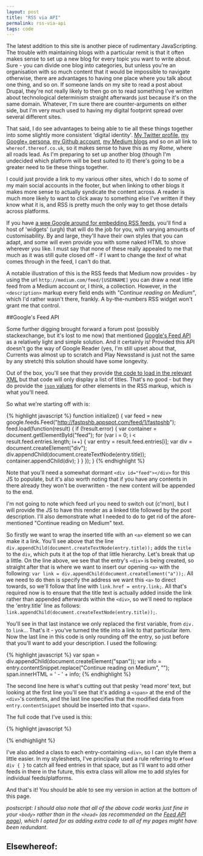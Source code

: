 ```yaml
---
layout: post
title: "RSS via API"
permalink: rss-via-api
tags: code
---
```


The latest addition to this site is another piece of rudimentary JavaScripting. The trouble with maintaining blogs with a particular remit is that it often makes sense to set up a new blog for every topic you want to write about. Sure - you can divide one blog into categories, but unless you're an organisation with so much content that it would be impossible to navigate otherwise, there are advantages to having one place where you talk about one thing, and so on. If someone lands on my site to read a post about Drupal, they're not really likely to then go on to read something I've written about technological determinism straight afterwards just because it's on the same domain. Whatever, I'm sure there are counter-arguments on either side, but I'm very much used to having my digital footprint spread over several different sites.

That said, I do see advantages to being able to tie all these things together into some slightly more consistent 'digital identity'. [My Twitter profile](http://twitter.com/robsafar), [my Google+ persona](http://plus.google.com/u/0/+RobSafar), [my Github account](http://github.com/whereof-thereof), [my Medium blogs](http://medium.com/@robsafar) and so on all link to `whereof.thereof.co.uk`, so it makes sense to have this as my *Rome*, where all roads lead. As I'm preparing to set up another blog (though I'm undecided which platform will be best suited to it) there's going to be a greater need to tie these things together.

I could just provide a link to my various other sites, which I do to some of my main social accounts in the footer, but when linking to other blogs it makes more sense to actually syndicate the content across. A reader is much more likely to want to click away to something else I've written if they know what it is, and RSS is pretty much the only way to get those details across platforms.

If you have [a wee Google around for embedding RSS feeds](http://lmgtfy.com/?q=embed+rss+feed), you'll find a host of 'widgets' (urgh) that will do the job for you, with varying amounts of customisability. By and large, they'll have their own styles that you can adapt, and some will even provide you with some naked HTML to shove wherever you like. I must say that none of these really appealed to me that much as it was still quite closed off - if I want to change the *text* of what comes through in the feed, I can't do that.

A notable illustration of this is the RSS feeds that Medium now provides - by using the url `http://medium.com/feed/[USERNAME]` you can draw a neat little feed from a Medium account or, I think, a collection. However, in the `<description>` markup every field ends with *"Continue reading on Medium"*, which I'd rather wasn't there, frankly. A by-the-numbers RSS widget won't grant me that control.

##Google's Feed API

Some further digging brought forward a forum post (possibly stackexchange, but it's lost to me now) that mentioned [Google's Feed API](https://developers.google.com/feed/v1/devguide) as a relatively light and simple solution. And it certainly is! Provided this API doesn't go the way of Google Reader (yes, I'm still upset about that, Currents was almost up to scratch and Play Newsstand is just not the same by any stretch) this solution should have some longevity.

Out of the box, you'll see that they provide [the code to load in the relevant XML](https://developers.google.com/feed/v1/devguide#usingApis) but that code will only display a list of titles. That's no good - but they do provide the [`json` values](https://developers.google.com/feed/v1/devguide#resultJson) for other elements in the RSS markup, which is what you'll need.

So what we're starting off with is:

{% highlight javascript %}
function initialize() {
var feed = new google.feeds.Feed("http://fastpshb.appspot.com/feed/1/fastpshb");
feed.load(function(result) {
if (!result.error) {
var container = document.getElementById("feed");
for (var i = 0; i < result.feed.entries.length; i++) {
var entry = result.feed.entries[i];
var div = document.createElement("div");
div.appendChild(document.createTextNode(entry.title));
container.appendChild(div);
}
}
});
}
{% endhighlight %}

Note that you'll need a somewhat dormant `<div id="feed"></div>` for this JS to populate, but it's also worth noting that if you have any contents in there already they won't be overwritten - the new content will be appended to the end.

I'm not going to note which feed url you need to switch out (c'mon), but I will provide the JS to have this render as a linked title followed by the post description. I'll also demonstrate what I needed to do to get rid of the afore-mentioned "Continue reading on Medium" text.

So firstly we want to wrap the inserted title with an `<a>` element so we can make it a link. You'll see above that the line `div.appendChild(document.createTextNode(entry.title));` adds the `title` to the `div`, which puts it at the top of that little hierarchy. Let's break that up a little. On the line above, we see that the entry's `<div>` is being created, so straight after that is where we want to insert our opening `<a>` with the following: `var link = div.appendChild(document.createElement("a"));`. All we need to do then is specify the address we want this `<a>` to direct towards, so we'll follow that line with `link.href = entry.link;`. All that's required now is to ensure that the title text is actually added inside the link rather than appended afterwards within the `<div>`, so we'll need to replace the 'entry.title' line as follows: `link.appendChild(document.createTextNode(entry.title));`.

You'll see in that last instance we only replaced the first variable, from `div.` to `link.`. That's it - you've turned the title into a link to that particular item. Now the last line in this code is only rounding off the entry, so just before that you'll want to add your description. I used the following:

{% highlight javascript %}
var span = div.appendChild(document.createElement("span"));
var info = entry.contentSnippet.replace("Continue reading on Medium", "");
span.innerHTML = ' - ' + info;
{% endhighlight %}

The second line here is what's cutting out that pesky 'read more' text, but looking at the first line you'll see that it's adding a `<span>` at the end of the `<div>`'s contents, and the last line specifies that the modified data from `entry.contentSnippet` should be inserted into that `<span>`.

The full code that I've used is this:

{% highlight javascript %}
<script type="text/javascript" src="https://www.google.com/jsapi"></script>
<script type="text/javascript">

google.load("feeds", "1");

function initialize() {
var feed = new google.feeds.Feed("http://medium.com/feed/@robsafar");
feed.load(function(result) {
if (!result.error) {
var container = document.getElementById("feed");
for (var i = 0; i < result.feed.entries.length; i++) {
var entry = result.feed.entries[i];
var div = document.createElement("div");
div.className = "feedMedium";
var link = div.appendChild(document.createElement("a"));
link.href = entry.link;
link.appendChild(document.createTextNode(entry.title));
var span = div.appendChild(document.createElement("span"));
var info = entry.contentSnippet.replace("Continue reading on Medium", "");
span.innerHTML = ' - ' + info;
container.appendChild(div);
}
}
});
}
google.setOnLoadCallback(initialize);

</script>
{% endhighlight %}

I've also added a class to each entry-containing `<div>`, so I can style them a little easier. In my stylesheets, I've principally used a rule referring to `#feed div { }` to catch all feed entries in that space, but as I'll want to add other feeds in there in the future, this extra class will allow me to add styles for individual feeds/platforms.

And that's it! You should be able to see my version in action at the bottom of this page.

*postscript: I should also note that all of the above code works just fine in your `<body>` rather than in the `<head>` (as recommended on the [Feed API page](https://developers.google.com/feed/v1/devguide)), which I opted for as adding extra code to all of my pages might have been redundant.*



<div id="feed"><h2>Elsewhereof:</h2></div>


<!-- Get the RSS API from the horse's mouth: https://developers.google.com/feed/v1/devguide -->
<script type="text/javascript" src="https://www.google.com/jsapi"></script>
<script type="text/javascript">
google.load("feeds", "1");
function initialize() {
var feed = new google.feeds.Feed("http://medium.com/feed/@robsafar");
feed.load(function(result) {
if (!result.error) {
var container = document.getElementById("feed");
for (var i = 0; i < result.feed.entries.length; i++) {
var entry = result.feed.entries[i];
var div = document.createElement("div");
div.className = "feedMedium";
var link = div.appendChild(document.createElement("a"));
link.href = entry.link;
link.appendChild(document.createTextNode(entry.title));
var span = div.appendChild(document.createElement("span"));
var info = entry.contentSnippet.replace("Continue reading on Medium", "");
span.innerHTML = ' - ' + info;
container.appendChild(div);
}
}
});
}
google.setOnLoadCallback(initialize);
</script>

